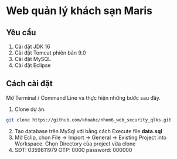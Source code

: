 # Web quản lý khách sạn Maris
## Yêu cầu
1. Cài đặt JDK 16
2. Cài đặt Tomcat phiên bản 9.0
3. Cài đặt MySQL
4. Cài đặt Eclipse
## Cách cài đặt 
Mở Terminal / Command Line và thực hiện những bước sau đây.
1. Clone dự án.
```bash
git clone https://github.com/khoahc/nhom6_web_security_qlks.git
```
2. Tạo database trên MySql với bằng cách Execute file **data.sql**
3. Mở Eclip, chọn File -> Import -> General -> Existing Project into Workspace.
Chọn Directory của project vừa clone 
4. SĐT: 0359811979
OTP: 0000
password: 000000
